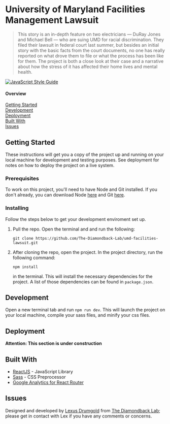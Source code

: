 # University of Maryland Facilities Management Lawsuit

> This story is an in-depth feature on two electricians — DuRay Jones and Michael Bell — who are suing UMD for racial discrimination. They filed their lawsuit in federal court last summer, but besides an initial story with the basic facts from the court documents, no one has really reported on what drove them to file or what the process has been like for them. The project is both a close look at their case and a narrative about how the stress of it has affected their home lives and mental health. 


[![JavaScript Style Guide](https://img.shields.io/badge/code_style-standard-brightgreen.svg)](https://standardjs.com)

#### Overview
[Getting Started](#getting-started)  
[Development](#development)  
[Deployment](#deployment)  
[Built With](#built-with)  
[Issues](#issues) 


## Getting Started

These instructions will get you a copy of the project up and running on your local machine for development and testing purposes. See deployment for notes on how to deploy the project on a live system.

### Prerequisites

To work on this project, you'll need to have Node and Git installed. If you don't already, you can download Node [here](https://nodejs.org/en/download/) and Git [here](https://git-scm.com/downloads).

### Installing

Follow the steps below to get your development enviroment set up.

1.  Pull the repo. Open the terminal and and run the following:

    ```
    git clone https://github.com/The-Diamondback-Lab/umd-facilities-lawsuit.git
    ```

2.  After cloning the repo, open the project. In the project directory, run the following command:

    ```
    npm install
    ```

    in the terminal. This will install the necessary dependencies for the project. A list of those dependencies can be found in `package.json`.


## Development
Open a new terminal tab and run `npm run dev`. This will launch the project on
your local machine, compile your sass files, and minify your css files.

## Deployment

**Attention: This section is under construction**

## Built With
- [ReactJS](https://reactjs.org/) - JavaScript Library
- [Sass](https://rometools.github.io/rome/) - CSS Preprocessor
- [Google Analytics for React Router](https://github.com/fknussel/react-router-ga)

## Issues
Designed and developed by [Lexus Drumgold](https://flexdevelopmentllc.web.app) from [The Diamondback Lab](https://github.com/The-Diamondback-Lab); please get in contact with Lex if you have any comments or concerns.
